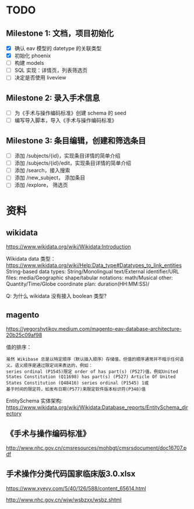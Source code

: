 # TODO

## Milestone 1: 文档，项目初始化

- [x] 确认 eav 模型的 datetype 的关联类型
- [x] 初始化 phoenix
- [ ] 构建 models
- [ ] SQL 实现：详情页，列表筛选页
- [ ] 决定是否使用 liveview

## Milestone 2: 录入手术信息

- [ ] 为《手术与操作编码标准》创建 schema 的 seed
- [ ] 编写导入脚本，导入《手术与操作编码标准》

## Milestone 3: 条目编辑，创建和筛选条目

- [ ] 添加 /subjects/{id}，实现条目详情的简单介绍
- [ ] 添加 /subjects/{id}/edit，实现条目详情的简单介绍
- [ ] 添加 /search，接入搜索
- [ ] 添加 /new_subject， 添加条目
- [ ] 添加 /explore， 筛选页

# 资料

## wikidata

https://www.wikidata.org/wiki/Wikidata:Introduction

Wikidata data 类型： https://www.wikidata.org/wiki/Help:Data_type#Datatypes_to_link_entities
String-based data types: String/Monolingual text/External identifier/URL
files: media/Geographic shape/tabular
notations: math/Musical
other: Quantity/Time/Globe coordinate
plan: duration(HH:MM:SS)/

Q: 为什么 wikidata 没有接入 boolean 类型?


## magento
https://yegorshytikov.medium.com/magento-eav-database-architecture-20b25c09af98


值的排序：

    虽然 Wikibase 总是以特定顺序（默认插入顺序）存储值，但值的顺序通常并不暗示任何语义。语义顺序是通过限定词来表达的，例如：
    series ordinal (P1545)限定 order of has part(s) (P527)值，例如United States Constitution (Q11698) has part(s) (P527) Article Of United States Constitution (Q48416) series ordinal (P1545) 1或
    基于时间的限定符，如发布日期(P577)来限定软件版本标识符(P348)值

EntitySchema 实体架构: https://www.wikidata.org/wiki/Wikidata:Database_reports/EntitySchema_directory

## 《手术与操作编码标准》

http://www.nhc.gov.cn/cmsresources/mohbgt/cmsrsdocument/doc16707.pdf

## 手术操作分类代码国家临床版3.0.xlsx

https://www.xyeyy.com/5/40/126/588/content_65614.html

http://www.nhc.gov.cn/wjw/wsbzxx/wsbz.shtml
